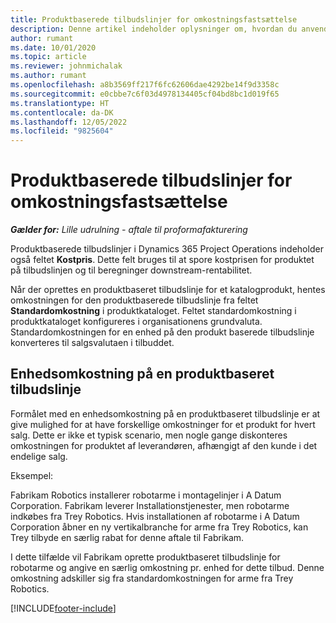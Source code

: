 ```yaml
---
title: Produktbaserede tilbudslinjer for omkostningsfastsættelse
description: Denne artikel indeholder oplysninger om, hvordan du anvender en kostpris på en produktbaseret tilbudslinje.
author: rumant
ms.date: 10/01/2020
ms.topic: article
ms.reviewer: johnmichalak
ms.author: rumant
ms.openlocfilehash: a8b3569ff217f6fc62606dae4292be14f9d3358c
ms.sourcegitcommit: e0cbbe7c6f03d4978134405cf04bd8bc1d019f65
ms.translationtype: HT
ms.contentlocale: da-DK
ms.lasthandoff: 12/05/2022
ms.locfileid: "9825604"
---
```

# <a name="costing-product-based-quote-lines"></a>Produktbaserede tilbudslinjer for omkostningsfastsættelse

_**Gælder for:** Lille udrulning - aftale til proformafakturering_


Produktbaserede tilbudslinjer i Dynamics 365 Project Operations indeholder også feltet **Kostpris**. Dette felt bruges til at spore kostprisen for produktet på tilbudslinjen og til beregninger downstream-rentabilitet.

Når der oprettes en produktbaseret tilbudslinje for et katalogprodukt, hentes omkostningen for den produktbaserede tilbudslinje fra feltet **Standardomkostning** i produktkataloget. Feltet standardomkostning i produktkataloget konfigureres i organisationens grundvaluta. Standardomkostningen for en enhed på den produkt baserede tilbudslinje konverteres til salgsvalutaen i tilbuddet.

## <a name="unit-cost-on-a-product-based-quote-line"></a>Enhedsomkostning på en produktbaseret tilbudslinje

Formålet med en enhedsomkostning på en produktbaseret tilbudslinje er at give mulighed for at have forskellige omkostninger for et produkt for hvert salg. Dette er ikke et typisk scenario, men nogle gange diskonteres omkostningen for produktet af leverandøren, afhængigt af den kunde i det endelige salg.

Eksempel:

Fabrikam Robotics installerer robotarme i montagelinjer i A Datum Corporation. Fabrikam leverer Installationstjenester, men robotarme indkøbes fra Trey Robotics. Hvis installationen af robotarme i A Datum Corporation åbner en ny vertikalbranche for arme fra Trey Robotics, kan Trey tilbyde en særlig rabat for denne aftale til Fabrikam.

I dette tilfælde vil Fabrikam oprette produktbaseret tilbudslinje for robotarme og angive en særlig omkostning pr. enhed for dette tilbud. Denne omkostning adskiller sig fra standardomkostningen for arme fra Trey Robotics.


[!INCLUDE[footer-include](../../includes/footer-banner.md)]

